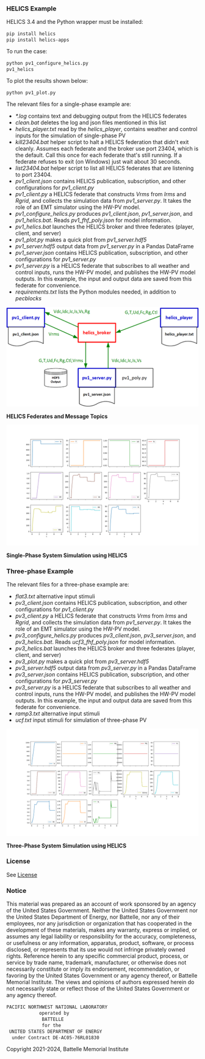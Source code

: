 ### HELICS Example

HELICS 3.4 and the Python wrapper must be installed:

    pip install helics
    pip install helics-apps

To run the case: 

    python pv1_configure_helics.py
    pv1_helics

To plot the results shown below:

    python pv1_plot.py

The relevant files for a single-phase example are:

- _\*.log_ contains text and debugging output from the HELICS federates
- _clean.bat_ deletes the log and json files mentioned in this list
- _helics_player.txt_ read by the _helics_player_, contains weather and control inputs for the simulation of single-phase PV
- _kill23404.bat_ helper script to halt a HELICS federation that didn't exit cleanly. Assumes each federate and the broker use port 23404, which is the default. Call this once for each federate that's still running. If a federate refuses to exit (on Windows) just wait about 30 seconds.
- _list23404.bat_ helper script to list all HELICS federates that are listening to port 23404.
- _pv1_client.json_ contains HELICS publication, subscription, and other configurations for _pv1_client.py_
- _pv1_client.py_ a HELICS federate that constructs _Vrms_ from _Irms_ and _Rgrid_, and collects the simulation data from _pv1_server.py_. It takes the role of an EMT simulator using the HW-PV model.
- _pv1_configure_helics.py_ produces _pv1_client.json_, _pv1_server.json_, and _pv1_helics.bat_. Reads _pv1_fhf_poly.json_ for model information.
- _pv1_helics.bat_ launches the HELICS broker and three federates (player, client, and server)
- _pv1_plot.py_ makes a quick plot from _pv1_server.hdf5_
- _pv1_server.hdf5_ output data from _pv1_server.py_ in a Pandas DataFrame
- _pv1_server.json_ contains HELICS publication, subscription, and other configurations for _pv1_server.py_
- _pv1_server.py_ is a HELICS federate that subscribes to all weather and control inputs, runs the HW-PV model, and publishes the HW-PV model outputs. In this example, the input and output data are saved from this federate for convenience.
- _requirements.txt_ lists the Python modules needed, in addition to _pecblocks_

![HELICS_Fed](HELICS_Federation.png)

**HELICS Federates and Message Topics**

![HELICS_Sim1](pv1_helics.png)

**Single-Phase System Simulation using HELICS**

### Three-phase Example

The relevant files for a three-phase example are:

- _flat3.txt_ alternative input stimuli
- _pv3_client.json_ contains HELICS publication, subscription, and other configurations for _pv1_client.py_
- _pv3_client.py_ a HELICS federate that constructs _Vrms_ from _Irms_ and _Rgrid_, and collects the simulation data from _pv1_server.py_. It takes the role of an EMT simulator using the HW-PV model.
- _pv3_configure_helics.py_ produces _pv3_client.json_, _pv3_server.json_, and _pv3_helics.bat_. Reads _ucf3_fhf_poly.json_ for model information.
- _pv3_helics.bat_ launches the HELICS broker and three federates (player, client, and server)
- _pv3_plot.py_ makes a quick plot from _pv3_server.hdf5_
- _pv3_server.hdf5_ output data from _pv3_server.py_ in a Pandas DataFrame
- _pv3_server.json_ contains HELICS publication, subscription, and other configurations for _pv3_server.py_
- _pv3_server.py_ is a HELICS federate that subscribes to all weather and control inputs, runs the HW-PV model, and publishes the HW-PV model outputs. In this example, the input and output data are saved from this federate for convenience.
- _ramp3.txt_ alternative input stimuli
- _ucf.txt_ input stimuli for simulation of three-phase PV

![HELICS_Sim3](pv3_helics.png)

**Three-Phase System Simulation using HELICS**

### License

See [License](../../license.txt)

### Notice

This material was prepared as an account of work sponsored by an agency of the United States Government.  Neither the United States Government nor the United States Department of Energy, nor Battelle, nor any of their employees, nor any jurisdiction or organization that has cooperated in the development of these materials, makes any warranty, express or implied, or assumes any legal liability or responsibility for the accuracy, completeness, or usefulness or any information, apparatus, product, software, or process disclosed, or represents that its use would not infringe privately owned rights.
Reference herein to any specific commercial product, process, or service by trade name, trademark, manufacturer, or otherwise does not necessarily constitute or imply its endorsement, recommendation, or favoring by the United States Government or any agency thereof, or Battelle Memorial Institute. The views and opinions of authors expressed herein do not necessarily state or reflect those of the United States Government or any agency thereof.

    PACIFIC NORTHWEST NATIONAL LABORATORY
                operated by
                 BATTELLE
                 for the
     UNITED STATES DEPARTMENT OF ENERGY
      under Contract DE-AC05-76RL01830

Copyright 2021-2024, Battelle Memorial Institute
